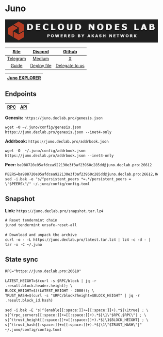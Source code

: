 # Juno

![](/assets/banner.png)

|[Site](https://www.junonetwork.io/)|[Discord](https://discord.gg/mcHpbvjYBA)|[Github](https://github.com/CosmosContracts)|
|:--:|:--:|:--:|
|[Telegram](https://t.me/JunoNetwork)|[Medium](https://docs.junonetwork.io/juno/readme)|[X](https://twitter.com/JunoNetwork)|
|[Guide](https://services.declab.pro/guides)|[Deploy file](https://gitopia.com/DecloudNodesLab/cosmos-universe/tree/master/projects/Juno/juno_deploy.yml)|[Delegate to us](https://restake.app/juno/junovaloper1ax4c40gn3s74xxm75g6cmts3fw7rq64gweqg8q)|


[Juno EXPLORER](https://explorer.declab.pro/Juno)|
|:--:|

## Endpoints

|[**RPC**](https://juno.declab.pro:26610)|[**API**](https://juno.declab.pro)|
|:--:|:--:|

**Genesis:** ```https://juno.declab.pro/genesis.json```

```shell
wget -O ~/.juno/config/genesis.json https://juno.declab.pro/genesis.json --inet4-only
```

**Addrbook:** ```https://juno.declab.pro/addrbook.json```

```shell
wget -O  ~/.juno/config/addrbook.json https://juno.declab.pro/addrbook.json --inet4-only
```

**Peer:** ```ba988720e05afdcea922130e3f3af23960c285dd@juno.declab.pro:26612```

```shell
PEERS=ba988720e05afdcea922130e3f3af23960c285dd@juno.declab.pro:26612,0edf09d33c9f5429c7539f11a56e1e0ab8981529@144.217.158.129:26656,07191cd1f1968bd21373b53eb5b932deb408a5b7@167.235.216.230:27003,b1d278873767fad599ebf710f840d90c93e8caeb@95.111.249.160:26656,839088f5507a45d1cee03739f741d87749868009@198.244.165.175:16656,7b4cd4197afd6851abdf0875bfb3e348df8b03cc@65.109.61.50:26656
sed -i.bak -e "s/^persistent_peers *=.*/persistent_peers = \"$PEERS\"/" ~/.juno/config/config.toml
```

## Snapshot 

**Link:** ```https://juno.declab.pro/snapshot.tar.lz4```

```shell
# Reset tendermint chain
junod tendermint unsafe-reset-all

# Download and unpack the archive
curl -o - -L https://juno.declab.pro/latest.tar.lz4 | lz4 -c -d - | tar -x -C ~/.juno
```

## State sync

```shell
RPC="https://juno.declab.pro:26610"

LATEST_HEIGHT=$(curl -s $RPC/block | jq -r .result.block.header.height); \
BLOCK_HEIGHT=$((LATEST_HEIGHT - 2000)); \
TRUST_HASH=$(curl -s "$RPC/block?height=$BLOCK_HEIGHT" | jq -r .result.block_id.hash)

sed -i.bak -E "s|^(enable[[:space:]]+=[[:space:]]+).*$|\1true| ; \
s|^(rpc_servers[[:space:]]+=[[:space:]]+).*$|\1\"$RPC,$RPC\"| ; \
s|^(trust_height[[:space:]]+=[[:space:]]+).*$|\1$BLOCK_HEIGHT| ; \
s|^(trust_hash[[:space:]]+=[[:space:]]+).*$|\1\"$TRUST_HASH\"|" ~/.juno/config/config.toml
```
